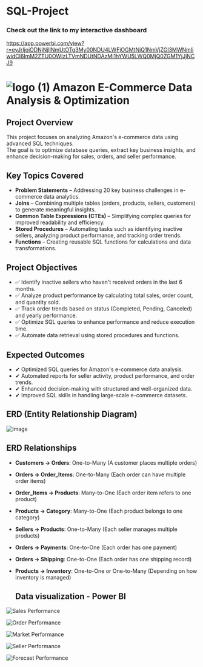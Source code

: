 # SQL-Project 


### **Check out the link to my interactive dashboard**
https://app.powerbi.com/view?r=eyJrIjoiODNjNjllNmUtOTg3My00NDU4LWFjOGMtNjQ1NmVjZGI3MWNmIiwidCI6ImM2ZTU0OWIzLTVmNDUtNDAzMi1hYWU5LWQ0MjQ0ZGM1YjJjNCJ9



# ![logo (1)](https://github.com/user-attachments/assets/332e3a87-2b08-4865-981e-c6a666fa53cc)  Amazon E-Commerce Data Analysis & Optimization

## Project Overview
This project focuses on analyzing Amazon's e-commerce data using advanced SQL techniques.  
The goal is to optimize database queries, extract key business insights, and enhance decision-making for sales, orders, and seller performance.

## Key Topics Covered
- **Problem Statements** – Addressing 20 key business challenges in e-commerce data analytics.  
- **Joins** – Combining multiple tables (orders, products, sellers, customers) to generate meaningful insights.  
- **Common Table Expressions (CTEs)** – Simplifying complex queries for improved readability and efficiency.  
- **Stored Procedures** – Automating tasks such as identifying inactive sellers, analyzing product performance, and tracking order trends.  
- **Functions** – Creating reusable SQL functions for calculations and data transformations.  

## Project Objectives
- ✅ Identify inactive sellers who haven't received orders in the last 6 months.  
- ✅ Analyze product performance by calculating total sales, order count, and quantity sold.  
- ✅ Track order trends based on status (Completed, Pending, Canceled) and yearly performance.  
- ✅ Optimize SQL queries to enhance performance and reduce execution time.  
- ✅ Automate data retrieval using stored procedures and functions.  

## Expected Outcomes
- ✔ Optimized SQL queries for Amazon's e-commerce data analysis.
- ✔ Automated reports for seller activity, product performance, and order trends.
- ✔ Enhanced decision-making with structured and well-organized data.
- ✔ Improved SQL skills in handling large-scale e-commerce datasets.


## ERD (Entity Relationship Diagram)

![image](https://github.com/user-attachments/assets/d0538e23-32dc-46aa-9be8-9690c6adc32e)

## ERD Relationships

- **Customers → Orders**: One-to-Many (A customer places multiple orders)  
- **Orders → Order_Items**: One-to-Many (Each order can have multiple order items)  
- **Order_Items → Products**: Many-to-One (Each order item refers to one product)  
- **Products → Category**: Many-to-One (Each product belongs to one category)  
- **Sellers → Products**: One-to-Many (Each seller manages multiple products)  
- **Orders → Payments**: One-to-One (Each order has one payment)  
- **Orders → Shipping**: One-to-One (Each order has one shipping record)  
- **Products → Inventory**: One-to-One or One-to-Many (Depending on how inventory is managed)

  ## Data visualization - Power BI
![Sales Performance](https://github.com/user-attachments/assets/a496939b-dcef-400e-ad31-2b5fc0b2d3e4)

![Order Performance](https://github.com/user-attachments/assets/e01e0ab5-bd5f-4712-b5c9-91d546eb5da8)

![Market Performance](https://github.com/user-attachments/assets/1942e2ba-e1dc-4183-9ff2-d6537ed681df)

![Seller Performance](https://github.com/user-attachments/assets/742c9835-d92e-472b-a39e-79a16185850a)

![Forecast Performance](https://github.com/user-attachments/assets/3fc4e17c-e63e-4db5-b628-c35a6a72cb1b)

